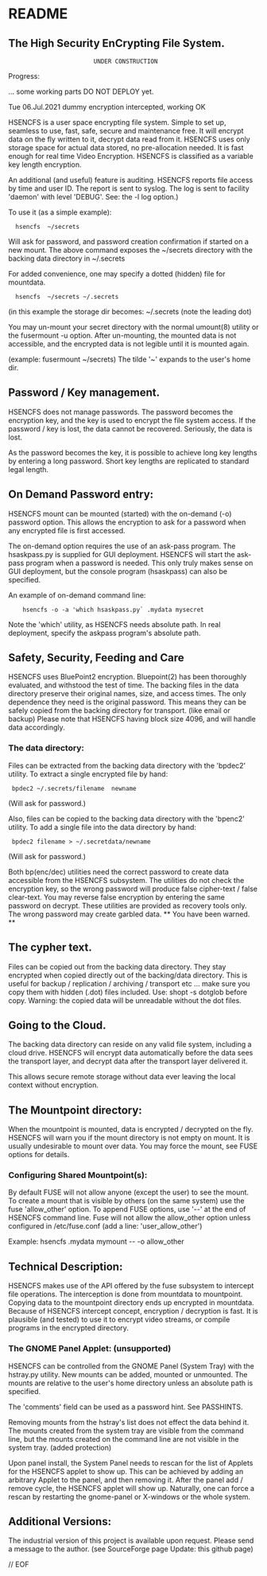#                                 README

##                  The High Security EnCrypting File System.

                            UNDER CONSTRUCTION

  Progress:

  ...  some working parts DO NOT DEPLOY yet.

  Tue 06.Jul.2021   dummy encryption intercepted, working OK

 HSENCFS is a user space encrypting file system. Simple to set up, seamless
to use, fast, safe, secure and maintenance free. It will encrypt
data on the fly written to it, decrypt data read from it. HSENCFS uses only
storage space for actual data stored, no pre-allocation needed. It is fast
enough for real time Video Encryption. HSENCFS is classified as a variable
key length encryption.

 An additional (and useful) feature is auditing. HSENCFS reports file access
by time and user ID. The report is sent to syslog. The log is sent to facility
'daemon' with level 'DEBUG'. See: the -l log option.)

 To use it (as a simple example):

      hsencfs  ~/secrets

 Will ask for password, and password creation confirmation if started on
a new mount. The above command exposes the ~/secrets directory with the
backing data directory in ~/.secrets

For added convenience, one may specify a dotted (hidden) file for mountdata.

      hsencfs  ~/secrets ~/.secrets

(in this example the storage dir becomes: ~/.secrets  (note the leading dot)

 You may un-mount your secret directory with the normal umount(8) utility
or the fusermount -u option. After un-mounting, the mounted data is not
accessible, and the encrypted data is not legible until it is mounted again.

(example: fusermount ~/secrets) The tilde '~' expands to the user's home dir.


## Password / Key management.

 HSENCFS does not manage passwords. The password becomes the encryption key,
and the key is used to encrypt the file system access. If the password / key
is lost, the data cannot be recovered. Seriously, the data is lost.

 As the password becomes the key, it is possible to achieve long key lengths
by entering a long password. Short key lengths are replicated to standard
legal length.

## On Demand Password entry:

 HSENCFS mount can be mounted (started) with the on-demand (-o) password
option. This allows the encryption to ask for a password when any
encrypted file is first accessed.

 The on-demand option requires the use of an ask-pass program. The
hsaskpass.py is supplied for GUI deployment. HSENCFS will start the ask-pass
program when a password is needed. This only truly makes sense on GUI
deployment, but the console program (hsaskpass) can also be specified.

An example of on-demand command line:

        hsencfs -o -a 'which hsaskpass.py` .mydata mysecret

Note the 'which' utility, as HSENCFS needs absolute path. In real deployment,
specify the askpass program's absolute path.

## Safety, Security, Feeding and Care

 HSENCFS uses BluePoint2 encryption. Bluepoint(2) has been thoroughly evaluated,
and withstood the test of time. The backing files in the data directory
preserve their original names, size, and access times. The only dependence
they need is the original password. This means they can be safely copied from
the backing directory for transport. (like email or backup) Please note
that HSENCFS having block size 4096, and will handle data accordingly.

### The data directory:

 Files can be extracted from the backing data directory with the 'bpdec2'
utility. To extract a single encrypted file by hand:

     bpdec2 ~/.secrets/filename  newname

(Will ask for password.)

 Also, files can be copied to the backing data directory with
the 'bpenc2' utility. To add a single file into the data directory by hand:

     bpdec2 filename > ~/.secretdata/newname

(Will ask for password.)

 Both bp(enc/dec) utilities need the correct password to create data
accessible from the HSENCFS subsystem. The utilities do not check the
encryption key, so the wrong password will produce false cipher-text /
false clear-text. You may reverse false encryption by entering the same
password on decrypt. These utilities are provided as recovery tools only.
  The wrong password may create garbled data. ** You have been warned. **

## The cypher text.

 Files can be copied out from the backing data directory. They stay encrypted
when copied directly out of the backing/data directory. This is useful for backup /
replication / archiving / transport etc ... make sure you copy them with hidden
(.dot) files included. Use: shopt -s dotglob before copy. Warning: the
copied data will be unreadable without the dot files.

## Going to the Cloud.

 The backing data directory can reside on any valid file system, including
a cloud drive. HSENCFS will encrypt data automatically before the data sees
the transport layer, and decrypt data after the transport layer delivered it.

  This allows secure remote storage without data ever leaving the local
context without encryption.

## The Mountpoint directory:

 When the mountpoint is mounted, data is encrypted / decrypted on the fly.
HSENCFS will warn you if the mount directory is not empty on mount. It is
usually undesirable to mount over data. You may force the mount, see FUSE
options for details.

### Configuring Shared Mountpoint(s):

 By default FUSE will not allow anyone (except the user) to see the mount. To
create a mount that is visible by others (on the same system) use the fuse
'allow_other' option. To append FUSE options, use '--' at the end of HSENCFS
command line. Fuse will not allow the allow_other option unless configured in
/etc/fuse.conf (add a line: 'user_allow_other')

 Example:
        hsencfs .mydata mymount -- -o allow_other

## Technical Description:

 HSENCFS makes use of the API offered by the fuse subsystem to intercept file
operations. The interception is done from mountdata to mountpoint. Copying
data to the mountpoint directory ends up encrypted in mountdata.
Because of HSENCFS intercept concept, encryption / decryption is fast.
It is plausible (and tested) to use it to encrypt video streams, or
compile programs in the encrypted directory.

### The GNOME Panel Applet: (unsupported)

 HSENCFS can be controlled from the GNOME Panel (System Tray) with the
hstray.py utility. New mounts can be added, mounted or unmounted. The mounts
are relative to the user's home directory unless an absolute path is specified.

 The 'comments' field can be used as a password hint. See PASSHINTS.

 Removing mounts from the hstray's list does not effect the data behind it.
The mounts created from the system tray are visible from the command line,
but the mounts created on the command line are not visible in the system
tray. (added protection)

 Upon panel install, the System Panel needs to rescan for the list of Applets for
the HSENCFS applet to show up. This can be achieved by adding an arbitrary
Applet to the panel, and then removing it. After the panel add / remove cycle,
the HSENCFS applet will show up.
 Naturally, one can force a rescan by restarting the gnome-panel or X-windows
or the whole system.

## Additional Versions:

 The industrial version of this project is available upon request.
Please send a message to the author. (see SourceForge page Update: this github page)

// EOF
